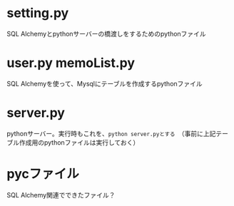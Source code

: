 # setting.py
SQL Alchemyとpythonサーバーの橋渡しをするためのpythonファイル

# user.py memoList.py
SQL Alchemyを使って、Mysqlにテーブルを作成するpythonファイル

# server.py
pythonサーバー。実行時もこれを、`python server.pyとする`　（事前に上記テーブル作成用のpythonファイルは実行しておく）

# pycファイル
SQL Alchemy関連でできたファイル？
